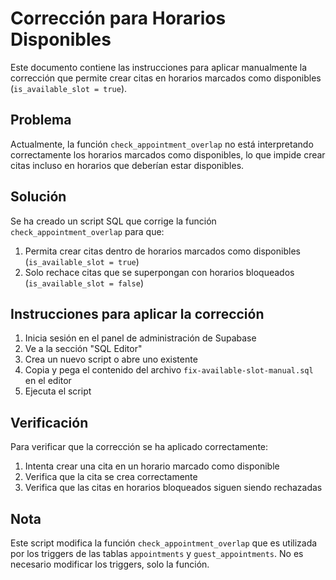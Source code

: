 # Corrección para Horarios Disponibles

Este documento contiene las instrucciones para aplicar manualmente la corrección que permite crear citas en horarios marcados como disponibles (`is_available_slot = true`).

## Problema

Actualmente, la función `check_appointment_overlap` no está interpretando correctamente los horarios marcados como disponibles, lo que impide crear citas incluso en horarios que deberían estar disponibles.

## Solución

Se ha creado un script SQL que corrige la función `check_appointment_overlap` para que:

1. Permita crear citas dentro de horarios marcados como disponibles (`is_available_slot = true`)
2. Solo rechace citas que se superpongan con horarios bloqueados (`is_available_slot = false`)

## Instrucciones para aplicar la corrección

1. Inicia sesión en el panel de administración de Supabase
2. Ve a la sección "SQL Editor"
3. Crea un nuevo script o abre uno existente
4. Copia y pega el contenido del archivo `fix-available-slot-manual.sql` en el editor
5. Ejecuta el script

## Verificación

Para verificar que la corrección se ha aplicado correctamente:

1. Intenta crear una cita en un horario marcado como disponible
2. Verifica que la cita se crea correctamente
3. Verifica que las citas en horarios bloqueados siguen siendo rechazadas

## Nota

Este script modifica la función `check_appointment_overlap` que es utilizada por los triggers de las tablas `appointments` y `guest_appointments`. No es necesario modificar los triggers, solo la función.